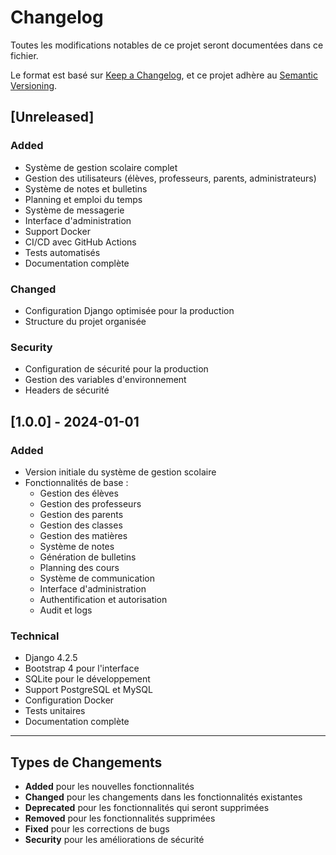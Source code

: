 # Changelog

Toutes les modifications notables de ce projet seront documentées dans ce fichier.

Le format est basé sur [Keep a Changelog](https://keepachangelog.com/fr/1.0.0/),
et ce projet adhère au [Semantic Versioning](https://semver.org/spec/v2.0.0.html).

## [Unreleased]

### Added
- Système de gestion scolaire complet
- Gestion des utilisateurs (élèves, professeurs, parents, administrateurs)
- Système de notes et bulletins
- Planning et emploi du temps
- Système de messagerie
- Interface d'administration
- Support Docker
- CI/CD avec GitHub Actions
- Tests automatisés
- Documentation complète

### Changed
- Configuration Django optimisée pour la production
- Structure du projet organisée

### Security
- Configuration de sécurité pour la production
- Gestion des variables d'environnement
- Headers de sécurité

## [1.0.0] - 2024-01-01

### Added
- Version initiale du système de gestion scolaire
- Fonctionnalités de base :
  - Gestion des élèves
  - Gestion des professeurs
  - Gestion des parents
  - Gestion des classes
  - Gestion des matières
  - Système de notes
  - Génération de bulletins
  - Planning des cours
  - Système de communication
  - Interface d'administration
  - Authentification et autorisation
  - Audit et logs

### Technical
- Django 4.2.5
- Bootstrap 4 pour l'interface
- SQLite pour le développement
- Support PostgreSQL et MySQL
- Configuration Docker
- Tests unitaires
- Documentation complète

---

## Types de Changements

- **Added** pour les nouvelles fonctionnalités
- **Changed** pour les changements dans les fonctionnalités existantes
- **Deprecated** pour les fonctionnalités qui seront supprimées
- **Removed** pour les fonctionnalités supprimées
- **Fixed** pour les corrections de bugs
- **Security** pour les améliorations de sécurité
